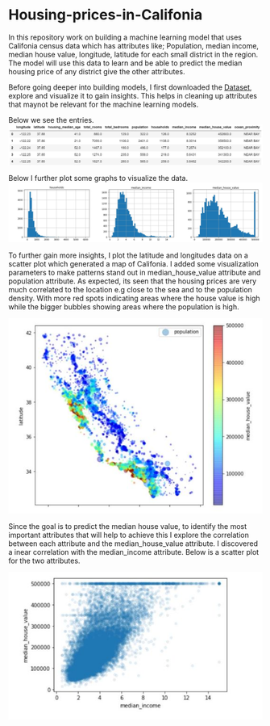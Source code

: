 # Housing-prices-in-Califonia
In this repository work on building a machine learning model that uses Califonia census data which has attributes like; Population, median income, median house value, longitude, latitude for each small district in the region.
The model will use this data to learn and be able to predict the median housing price of any district give the other attributes.

Before going deeper into building models, I first downloaded the [Dataset]( https://raw.githubusercontent.com/ageron/handson-ml2/master/datasets/housing/housing.tgz), explore and visualize it to gain insights. This helps in cleaning up attributes that maynot be relevant for the machine learning models.

Below we see the entries.
![Data](data_columns.JPG)

Below I further plot some graphs to visualize the data.
![Data](Graphs.JPG)

To further gain more insights, I plot the latitude and longitudes data on a scatter plot which generated a map of Califonia. I added some visualization parameters to make patterns stand out in median_house_value attribute and population attribute. As expected, its seen that the housing prices are very much correlated to the location e.g close to the sea and to the population density. With more red spots indicating areas where the house value is high while the bigger bubbles showing areas where the population is high.

![Data](Visualization1.JPG)

Since the goal is to predict the median house value, to identify the most important attributes that will help to achieve this I explore the correlation between each attribute and the median_house_value attribute. I discovered a inear correlation with the median_income attribute. Below is a scatter plot for the two attributes.

![Data](Viz1.jpg)
